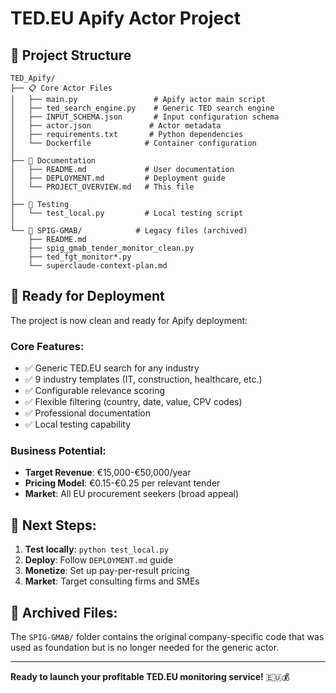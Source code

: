 # TED.EU Apify Actor Project

## 🎯 Project Structure

```
TED_Apify/
├── 📋 Core Actor Files
│   ├── main.py                 # Apify actor main script
│   ├── ted_search_engine.py    # Generic TED search engine
│   ├── INPUT_SCHEMA.json       # Input configuration schema
│   ├── actor.json             # Actor metadata
│   ├── requirements.txt       # Python dependencies
│   └── Dockerfile            # Container configuration
│
├── 📖 Documentation
│   ├── README.md             # User documentation
│   ├── DEPLOYMENT.md         # Deployment guide
│   └── PROJECT_OVERVIEW.md   # This file
│
├── 🧪 Testing
│   └── test_local.py         # Local testing script
│
└── 📁 SPIG-GMAB/            # Legacy files (archived)
    ├── README.md
    ├── spig_gmab_tender_monitor_clean.py
    ├── ted_fgt_monitor*.py
    └── superclaude-context-plan.md
```

## 🚀 Ready for Deployment

The project is now clean and ready for Apify deployment:

### Core Features:
- ✅ Generic TED.EU search for any industry
- ✅ 9 industry templates (IT, construction, healthcare, etc.)
- ✅ Configurable relevance scoring
- ✅ Flexible filtering (country, date, value, CPV codes)
- ✅ Professional documentation
- ✅ Local testing capability

### Business Potential:
- **Target Revenue**: €15,000-€50,000/year
- **Pricing Model**: €0.15-€0.25 per relevant tender
- **Market**: All EU procurement seekers (broad appeal)

## 📝 Next Steps:

1. **Test locally**: `python test_local.py`
2. **Deploy**: Follow `DEPLOYMENT.md` guide  
3. **Monetize**: Set up pay-per-result pricing
4. **Market**: Target consulting firms and SMEs

## 📂 Archived Files:

The `SPIG-GMAB/` folder contains the original company-specific code that was used as foundation but is no longer needed for the generic actor.

---

**Ready to launch your profitable TED.EU monitoring service!** 🇪🇺💰
